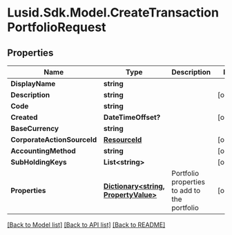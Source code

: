 
# Lusid.Sdk.Model.CreateTransactionPortfolioRequest

## Properties

Name | Type | Description | Notes
------------ | ------------- | ------------- | -------------
**DisplayName** | **string** |  | 
**Description** | **string** |  | [optional] 
**Code** | **string** |  | 
**Created** | **DateTimeOffset?** |  | [optional] 
**BaseCurrency** | **string** |  | 
**CorporateActionSourceId** | [**ResourceId**](ResourceId.md) |  | [optional] 
**AccountingMethod** | **string** |  | [optional] 
**SubHoldingKeys** | **List&lt;string&gt;** |  | [optional] 
**Properties** | [**Dictionary&lt;string, PropertyValue&gt;**](PropertyValue.md) | Portfolio properties to add to the portfolio | [optional] 

[[Back to Model list]](../README.md#documentation-for-models)
[[Back to API list]](../README.md#documentation-for-api-endpoints)
[[Back to README]](../README.md)

